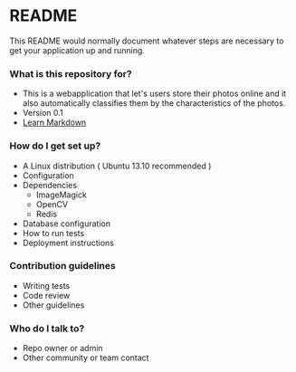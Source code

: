 # README #

This README would normally document whatever steps are necessary to get your application up and running.

### What is this repository for? ###

* This is a webapplication that let's users store their photos online and it also automatically classifies them by the characteristics of the photos.
* Version 0.1
* [Learn Markdown](https://bitbucket.org/tutorials/markdowndemo)

### How do I get set up? ###

* A Linux distribution
( Ubuntu 13.10 recommended )
* Configuration
* Dependencies
    * ImageMagick
    * OpenCV
    * Redis
* Database configuration
* How to run tests
* Deployment instructions

### Contribution guidelines ###

* Writing tests
* Code review
* Other guidelines

### Who do I talk to? ###

* Repo owner or admin
* Other community or team contact